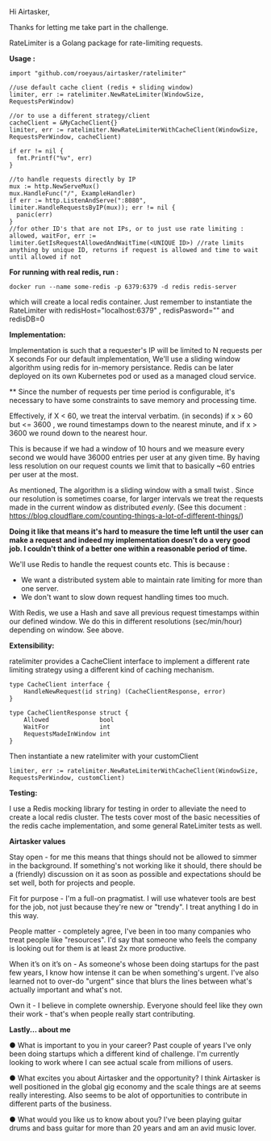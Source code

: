 Hi Airtasker,

Thanks for letting me take part in the challenge.

RateLimiter is a Golang package for rate-limiting requests. 

**Usage :** 

```
import "github.com/roeyaus/airtasker/ratelimiter"

//use default cache client (redis + sliding window)
limiter, err := ratelimiter.NewRateLimiter(WindowSize, RequestsPerWindow)

//or to use a different strategy/client
cacheClient = &MyCacheClient{}
limiter, err := ratelimiter.NewRateLimiterWithCacheClient(WindowSize, RequestsPerWindow, cacheClient)

if err != nil {
  fmt.Printf("%v", err)
}

//to handle requests directly by IP
mux := http.NewServeMux()
mux.HandleFunc("/", ExampleHandler)
if err := http.ListenAndServe(":8080", limiter.HandleRequestsByIP(mux)); err != nil {
  panic(err)
}
//for other ID's that are not IPs, or to just use rate limiting : 
allowed, waitFor, err := limiter.GetIsRequestAllowedAndWaitTime(<UNIQUE ID>) //rate limits anything by unique ID, returns if request is allowed and time to wait until allowed if not 
```


**For running with real redis, run :** 
```
docker run --name some-redis -p 6379:6379 -d redis redis-server
```

which will create a local redis container. Just remember to instantiate the RateLimiter with redisHost="localhost:6379" , redisPasword="" and redisDB=0 

**Implementation:**

Implementation is such that a requester's IP will be limited to N requests per X seconds
For our default implementation, We'll use a sliding window algorithm using redis for in-memory persistance. Redis can be later deployed on its own Kubernetes pod or used as a managed cloud service.

** Since the number of requests per time period is configurable, it's necessary to have some constraints to save memory and processing time. 

Effectively, if X < 60, we treat the interval verbatim. (in seconds)
if x > 60 but <= 3600 , we round timestamps down to the nearest minute, and if x > 3600 we round down to the nearest hour.

This is because if we had a window of 10 hours and we measure every second we would have 36000 entries per user at any given time. By having less resolution on our request counts we limit that to basically ~60 entries per user at the most.

As mentioned, The algorithm is a sliding window with a small twist .
Since our resolution is sometimes coarse, for larger intervals we treat the requests made in the current window as distributed *evenly*.  (See this document : https://blog.cloudflare.com/counting-things-a-lot-of-different-things/)

**Doing it like that means it's hard to measure the time left until the user can make a request and indeed my implementation doesn't do a very good job. I couldn't think of a better one within a reasonable period of time.**

We'll use Redis to handle the request counts etc.
This is because :
* We want a distributed system able to maintain rate limiting for more than one server.
* We don't want to slow down request handling times too much.

With Redis, we use a Hash and save all previous request timestamps within our defined window. We do this in different resolutions (sec/min/hour) depending on window. See above.


**Extensibility:**

ratelimiter provides a CacheClient interface to implement a different rate limiting strategy using a different kind of caching mechanism.

```
type CacheClient interface {
	HandleNewRequest(id string) (CacheClientResponse, error)
}

type CacheClientResponse struct {
	Allowed              bool
	WaitFor              int
	RequestsMadeInWindow int
}
```

Then instantiate a new ratelimiter with your customClient 
```
limiter, err := ratelimiter.NewRateLimiterWithCacheClient(WindowSize, RequestsPerWindow, customClient)
```

**Testing:**

I use a Redis mocking library for testing in order to alleviate the need to create a local redis cluster.
The tests cover most of the basic necessities of the redis cache implementation, and some general RateLimiter tests as well.



**Airtasker values**

Stay open  - for me this means that things should not be allowed to simmer in the background. If something's not working like it should, there should be a (friendly) discussion on it as soon as possible and expectations should be set well, both for projects and people. 

Fit for purpose - I'm a full-on pragmatist. I will use whatever tools are best for the job, not just because they're new or "trendy". I treat anything I do in this way.

People matter - completely agree, I've been in too many companies who treat people like "resources". I'd say that someone who feels the company is looking out for them is at least 2x more productive.

When it’s on it’s on - As someone's whose been doing startups for the past few years, I know how intense it can be when something's urgent. I've also learned not to over-do "urgent" since that blurs the lines between what's actually important and what's not.

Own it - I believe in complete ownership. Everyone should feel like they own their work - that's when people really start contributing. 

**Lastly... about me** 

● What is important to you in your career? 
Past couple of years I've only been doing startups which a different kind of challenge.
I'm currently looking to work where I can see actual scale from millions of users.

● What excites you about Airtasker and the opportunity? 
I think Airtasker is well positioned in the global gig economy and the scale things are at seems really interesting. Also seems to be alot of opportunities to contribute in different parts of the business.

● What would you like us to know about you? 
I've been playing guitar drums and bass guitar for more than 20 years and am an avid music lover.
